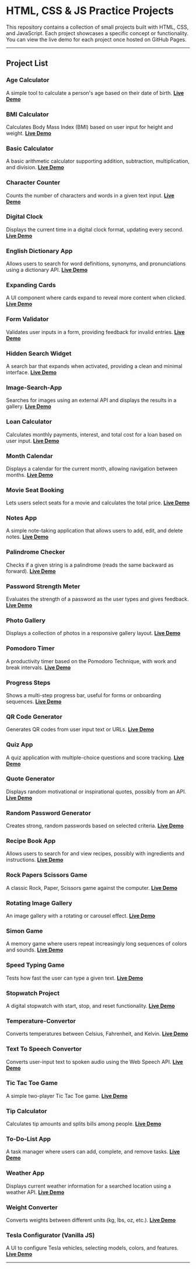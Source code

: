 # HTML, CSS & JS Practice Projects

This repository contains a collection of small projects built with HTML, CSS, and JavaScript. Each project showcases a specific concept or functionality. You can view the live demo for each project once hosted on GitHub Pages.

---

## Project List

### Age Calculator
A simple tool to calculate a person's age based on their date of birth.
**[Live Demo](https://qs3h.github.io/simple-practice-projects/Age%20Calculator/)**

### BMI Calculator
Calculates Body Mass Index (BMI) based on user input for height and weight.
**[Live Demo](https://qs3h.github.io/simple-practice-projects/BMI%20Calculator/)**

### Basic Calculator
A basic arithmetic calculator supporting addition, subtraction, multiplication, and division.
**[Live Demo](https://qs3h.github.io/simple-practice-projects/Basic-Calculator/)**

### Character Counter
Counts the number of characters and words in a given text input.
**[Live Demo](https://qs3h.github.io/simple-practice-projects/Character%20Counter/)**

### Digital Clock
Displays the current time in a digital clock format, updating every second.
**[Live Demo](https://qs3h.github.io/simple-practice-projects/Digital%20Clock/)**

### English Dictionary App
Allows users to search for word definitions, synonyms, and pronunciations using a dictionary API.
**[Live Demo](https://qs3h.github.io/simple-practice-projects/English%20Dictionary%20App/)**

### Expanding Cards
A UI component where cards expand to reveal more content when clicked.
**[Live Demo](https://qs3h.github.io/simple-practice-projects/Expanding%20Cards/)**

### Form Validator
Validates user inputs in a form, providing feedback for invalid entries.
**[Live Demo](https://qs3h.github.io/simple-practice-projects/Form%20Validator/)**

### Hidden Search Widget
A search bar that expands when activated, providing a clean and minimal interface.
**[Live Demo](https://qs3h.github.io/simple-practice-projects/Hidden%20Search%20Widget/)**

### Image-Search-App
Searches for images using an external API and displays the results in a gallery.
**[Live Demo](https://qs3h.github.io/simple-practice-projects/Image-Search-App/)**

### Loan Calculator
Calculates monthly payments, interest, and total cost for a loan based on user input.
**[Live Demo](https://qs3h.github.io/simple-practice-projects/Loan%20Calculator/)**

### Month Calendar
Displays a calendar for the current month, allowing navigation between months.
**[Live Demo](https://qs3h.github.io/simple-practice-projects/Month%20Calendar/)**

### Movie Seat Booking
Lets users select seats for a movie and calculates the total price.
**[Live Demo](https://qs3h.github.io/simple-practice-projects/Movie%20Seat%20Booking/)**

### Notes App
A simple note-taking application that allows users to add, edit, and delete notes.
**[Live Demo](https://qs3h.github.io/simple-practice-projects/Notes%20App/)**

### Palindrome Checker
Checks if a given string is a palindrome (reads the same backward as forward).
**[Live Demo](https://qs3h.github.io/simple-practice-projects/Palindrome%20Checker/)**

### Password Strength Meter
Evaluates the strength of a password as the user types and gives feedback.
**[Live Demo](https://qs3h.github.io/simple-practice-projects/Password%20Strength%20Meter/)**

### Photo Gallery
Displays a collection of photos in a responsive gallery layout.
**[Live Demo](https://qs3h.github.io/simple-practice-projects/Photo%20Gallery/)**

### Pomodoro Timer
A productivity timer based on the Pomodoro Technique, with work and break intervals.
**[Live Demo](https://qs3h.github.io/simple-practice-projects/Pomodoro%20Timer/)**

### Progress Steps
Shows a multi-step progress bar, useful for forms or onboarding sequences.
**[Live Demo](https://qs3h.github.io/simple-practice-projects/Progress%20Steps/)**

### QR Code Generator
Generates QR codes from user input text or URLs.
**[Live Demo](https://qs3h.github.io/simple-practice-projects/QR%20Code%20Generator/)**

### Quiz App
A quiz application with multiple-choice questions and score tracking.
**[Live Demo](https://qs3h.github.io/simple-practice-projects/Quiz%20App/)**

### Quote Generator
Displays random motivational or inspirational quotes, possibly from an API.
**[Live Demo](https://qs3h.github.io/simple-practice-projects/Quote%20Generator/)**

### Random Password Generator
Creates strong, random passwords based on selected criteria.
**[Live Demo](https://qs3h.github.io/simple-practice-projects/Random%20Password%20Generator/)**

### Recipe Book App
Allows users to search for and view recipes, possibly with ingredients and instructions.
**[Live Demo](https://qs3h.github.io/simple-practice-projects/Recipe%20Book%20App/)**

### Rock Papers Scissors Game
A classic Rock, Paper, Scissors game against the computer.
**[Live Demo](https://qs3h.github.io/simple-practice-projects/Rock%20Papers%20Scissors%20Game/)**

### Rotating Image Gallery
An image gallery with a rotating or carousel effect.
**[Live Demo](https://qs3h.github.io/simple-practice-projects/Rotating%20Image%20Gallery/)**

### Simon Game
A memory game where users repeat increasingly long sequences of colors and sounds.
**[Live Demo](https://qs3h.github.io/simple-practice-projects/Simon%20Game/)**

### Speed Typing Game
Tests how fast the user can type a given text.
**[Live Demo](https://qs3h.github.io/simple-practice-projects/Speed%20Typing%20Game/)**

### Stopwatch Project
A digital stopwatch with start, stop, and reset functionality.
**[Live Demo](https://qs3h.github.io/simple-practice-projects/Stopwatch%20Project/)**

### Temperature-Convertor
Converts temperatures between Celsius, Fahrenheit, and Kelvin.
**[Live Demo](https://qs3h.github.io/simple-practice-projects/Temperature-Convertor/)**

### Text To Speech Convertor
Converts user-input text to spoken audio using the Web Speech API.
**[Live Demo](https://qs3h.github.io/simple-practice-projects/Text%20To%20Speech%20Convertor/)**

### Tic Tac Toe Game
A simple two-player Tic Tac Toe game.
**[Live Demo](https://qs3h.github.io/simple-practice-projects/Tic%20Tac%20Toe%20Game/)**

### Tip Calculator
Calculates tip amounts and splits bills among people.
**[Live Demo](https://qs3h.github.io/simple-practice-projects/Tip%20Calculator/)**

### To-Do-List App
A task manager where users can add, complete, and remove tasks.
**[Live Demo](https://qs3h.github.io/simple-practice-projects/To-Do-List%20App/)**

### Weather App
Displays current weather information for a searched location using a weather API.
**[Live Demo](https://qs3h.github.io/simple-practice-projects/Weather%20App/)**

### Weight Converter
Converts weights between different units (kg, lbs, oz, etc.).
**[Live Demo](https://qs3h.github.io/simple-practice-projects/Weight%20Converter/)**

### Tesla Configurator (Vanilla JS)
A UI to configure Tesla vehicles, selecting models, colors, and features.
**[Live Demo](https://qs3h.github.io/simple-practice-projects/tesla-configurator-vanilla-js-main/)**

---
